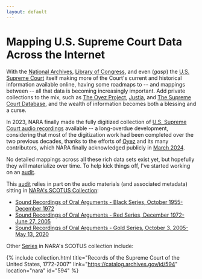 ```yaml
---
layout: default
---
```


# Mapping U.S. Supreme Court Data Across the Internet

With the [National Archives](https://www.archives.gov), [Library of Congress](https://www.loc.gov), and even (*gasp*) the [U.S. Supreme Court](https://www.supremecourt.gov) itself making more of the Court's current and historical information available online, having some roadmaps to -- and mappings between -- all that data is becoming increasingly important.  Add private collections to the mix, such as [The Oyez Project](https://www.oyez.org), [Justia](https://supreme.justia.com), and [The Supreme Court Database](http://scdb.wustl.edu), and the wealth of information becomes both a blessing and a curse.

In 2023, NARA finally made the fully digitized collection of [U.S. Supreme Court audio recordings](https://unwritten-record.blogs.archives.gov/2023/05/30/oyez-oyez-oyez-sound-recordings-of-the-supreme-court-of-the-united-states-now-fully-digitized/) available -- a long-overdue development, considering that most of the digitization work had been completed over the two previous decades, thanks to the efforts of [Oyez](https://www.oyez.org/about) and its many contributors, which NARA finally acknowledged publicly in [March 2024](https://unwritten-record.blogs.archives.gov/2024/03/15/behind-the-scenes-providing-access-to-supreme-court-oral-arguments/).

No detailed mappings across all these rich data sets exist yet, but hopefully they will materialize over time.  To help kick things off, I've started working on an [audit](/ussc/audit/).

This [audit](/ussc/audit/) relies in part on the audio materials (and associated metadata) sitting in [NARA's SCOTUS Collection](https://catalog.archives.gov/id/594):

  - [Sound Recordings of Oral Arguments - Black Series, October 1955-December 1972](nara/audio/black/)
  - [Sound Recordings of Oral Arguments - Red Series, December 1972-June 27, 2005](nara/audio/red/)
  - [Sound Recordings of Oral Arguments - Gold Series, October 3, 2005-May 13, 2020](nara/audio/gold/)

Other [Series](https://catalog.archives.gov/search-within/594?levelOfDescription=series&limit=100&sort=title%3Aasc) in NARA's SCOTUS collection include:

{% include collection.html title="Records of the Supreme Court of the United States, 1772-2007" link="https://catalog.archives.gov/id/594" location="nara" id="594" %}
